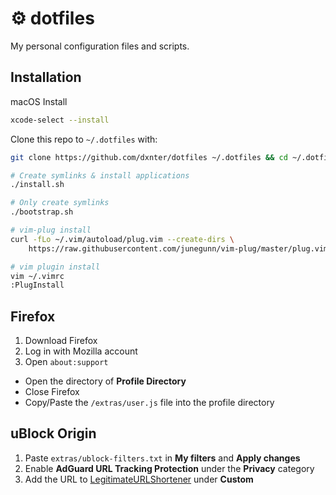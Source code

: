# ⚙️ dotfiles

My personal configuration files and scripts.

## Installation

macOS Install

```bash
xcode-select --install
```

Clone this repo to `~/.dotfiles` with:

```bash
git clone https://github.com/dxnter/dotfiles ~/.dotfiles && cd ~/.dotfiles && ./setup.sh
```

```bash
# Create symlinks & install applications
./install.sh

# Only create symlinks
./bootstrap.sh
```

```bash
# vim-plug install
curl -fLo ~/.vim/autoload/plug.vim --create-dirs \
    https://raw.githubusercontent.com/junegunn/vim-plug/master/plug.vim

# vim plugin install
vim ~/.vimrc
:PlugInstall
```

## Firefox

1. Download Firefox
2. Log in with Mozilla account
3. Open `about:support`

- Open the directory of **Profile Directory**
- Close Firefox
- Copy/Paste the `/extras/user.js` file into the profile directory

## uBlock Origin

1. Paste `extras/ublock-filters.txt` in **My filters** and **Apply changes**
2. Enable **AdGuard URL Tracking Protection** under the **Privacy** category
3. Add the URL to [LegitimateURLShortener](https://raw.githubusercontent.com/DandelionSprout/adfilt/master/LegitimateURLShortener.txt) under **Custom**
